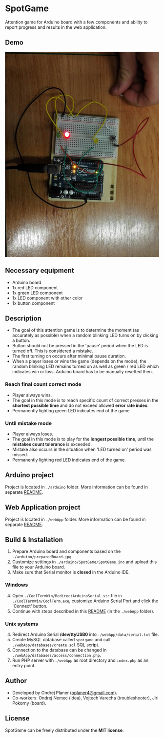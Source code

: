 # SpotGame

Attention game for Arduino board with a few components and ability to report progress and results in the web application.

## Demo

![alt text](https://raw.githubusercontent.com/oplaner4/spotGame/master/arduino/preparedBoard.jpg)

## Necessary equipment
* Arduino board
* 1x red LED component
* 1x green LED component
* 1x LED component with other color
* 1x button component

## Description

* The goal of this attention game is to determine the moment (as accurately as possible) when a random blinking LED turns on by clicking a button.
* Button should not be pressed in the 'pause' period when the LED is turned off. This is considered a mistake.
* The first turning on occurs after minimal pause duration.
* When a player loses or wins the game (depends on the mode), the random blinking LED remains turned on as well as green / red LED which indicates win or loss. Arduino board has to be manually resetted then.

### Reach final count correct mode

* Player always wins.
* The goal in this mode is to reach specific count of correct presses in the **shortest possible time** and do not exceed allowed **error rate index**.
* Permanently lighting green LED indicates end of the game.


### Until mistake mode
* Player always loses.
* The goal in this mode is to play for the **longest possible time**, until the **mistakes count tolerance** is exceeded.
* Mistake also occurs in the situation when 'LED turned on' period was missed.
* Permanently lighting red LED indicates end of the game. 

## Arduino project

Project is located in `./arduino` folder. More information can be found in separate [README](https://github.com/oplaner4/spotGame/tree/master/arduino#readme).

## Web Application project

Project is located in `./webApp` folder. More information can be found in separate [README](https://github.com/oplaner4/spotGame/tree/master/webApp#readme).

## Build & Installation

1) Prepare Arduino board and components based on the `./arduino/preparedBoard.jpg`.
2) Customize settings in `./arduino/SpotGame/SpotGame.ino` and upload this file to your Arduino board.
3) Make sure that Serial monitor is **closed** in the Arduino IDE.

### Windows

4) Open `./CoolTermWin/RedirectArduinoSerial.stc` file in `./CoolTermWin/CoolTerm.exe`, customize Arduino Serial Port and click the 'Connect' button.
5) Continue with steps described in this [README](https://github.com/oplaner4/spotGame/tree/master/webApp#readme) (in the `./webApp` folder).

### Unix systems

4) Redirect Arduino Serial **/dev/ttyUSB0** into `./webApp/data/serial.txt` file.
5) Create MySQL database called `spotgame` and call `./webApp/databases/create.sql` SQL script.
6) Connection to the database can be changed in `./webApp/databases/access/connection.php`.
7) Run PHP server with `./webApp` as root directory and `index.php` as an entry point.

## Author

* Developed by Ondrej Planer ([oplaner4@gmail.com](mailto:oplaner4@gmail.com)).
* Co-workers: Ondrej Nemec (idea), Vojtech Varecha (troubleshooter), Jiri Pokorny (board).

## License

SpotGame can be freely distributed under the **MIT license**.
